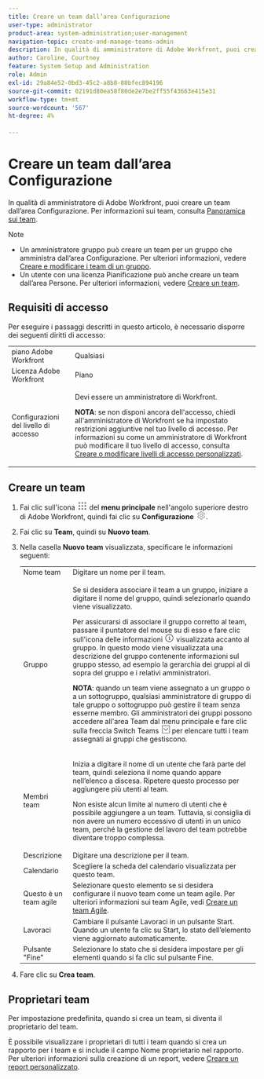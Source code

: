 ```yaml
---
title: Creare un team dall’area Configurazione
user-type: administrator
product-area: system-administration;user-management
navigation-topic: create-and-manage-teams-admin
description: In qualità di amministratore di Adobe Workfront, puoi creare un team dall’area Configurazione.
author: Caroline, Courtney
feature: System Setup and Administration
role: Admin
exl-id: 29a84e52-0bd3-45c2-a8b8-80bfec894196
source-git-commit: 02191d80ea58f80de2e7be2ff55f43663e415e31
workflow-type: tm+mt
source-wordcount: '567'
ht-degree: 4%

---
```


# Creare un team dall’area Configurazione

In qualità di amministratore di Adobe Workfront, puoi creare un team dall’area Configurazione. Per informazioni sui team, consulta [Panoramica sui team](../../../people-teams-and-groups/create-and-manage-teams/teams-overview.md).

>[!NOTE]
>
>* Un amministratore gruppo può creare un team per un gruppo che amministra dall’area Configurazione. Per ulteriori informazioni, vedere [Creare e modificare i team di un gruppo](../../../administration-and-setup/manage-groups/work-with-group-objects/create-and-modify-a-groups-teams.md).
>* Un utente con una licenza Pianificazione può anche creare un team dall’area Persone. Per ulteriori informazioni, vedere [Creare un team](../../../people-teams-and-groups/create-and-manage-teams/create-a-team.md).
>

## Requisiti di accesso

Per eseguire i passaggi descritti in questo articolo, è necessario disporre dei seguenti diritti di accesso:

<table style="table-layout:auto"> 
 <col> 
 <col> 
 <tbody> 
  <tr> 
   <td role="rowheader">piano Adobe Workfront</td> 
   <td>Qualsiasi</td> 
  </tr> 
  <tr> 
   <td role="rowheader">Licenza Adobe Workfront</td> 
   <td>Piano</td> 
  </tr> 
  <tr> 
   <td role="rowheader">Configurazioni del livello di accesso</td> 
   <td> <p>Devi essere un amministratore di Workfront.</p> <p><b>NOTA</b>: se non disponi ancora dell'accesso, chiedi all'amministratore di Workfront se ha impostato restrizioni aggiuntive nel tuo livello di accesso. Per informazioni su come un amministratore di Workfront può modificare il tuo livello di accesso, consulta <a href="../../../administration-and-setup/add-users/configure-and-grant-access/create-modify-access-levels.md" class="MCXref xref">Creare o modificare livelli di accesso personalizzati</a>.</p> </td> 
  </tr> 
 </tbody> 
</table>

## Creare un team

1. Fai clic sull&#39;icona ![](assets/main-menu-icon.png) del **menu principale** nell&#39;angolo superiore destro di Adobe Workfront, quindi fai clic su **Configurazione** ![](assets/gear-icon-settings.png).

1. Fai clic su **Team**, quindi su **Nuovo team**.

1. Nella casella **Nuovo team** visualizzata, specificare le informazioni seguenti:

   <table style="table-layout:auto"> 
    <col> 
    <col> 
    <tbody> 
     <tr> 
      <td role="rowheader">Nome team</td> 
      <td>Digitare un nome per il team.</td> 
     </tr> 
     <tr> 
      <td role="rowheader">Gruppo</td> 
      <td> <p>Se si desidera associare il team a un gruppo, iniziare a digitare il nome del gruppo, quindi selezionarlo quando viene visualizzato.</p> <p>Per assicurarsi di associare il gruppo corretto al team, passare il puntatore del mouse su di esso e fare clic sull'icona delle informazioni <img src="assets/info-icon.png"> visualizzata accanto al gruppo. In questo modo viene visualizzata una descrizione del gruppo contenente informazioni sul gruppo stesso, ad esempio la gerarchia dei gruppi al di sopra del gruppo e i relativi amministratori.</p> <p><b>NOTA</b>: quando un team viene assegnato a un gruppo o a un sottogruppo, qualsiasi amministratore di gruppo di tale gruppo o sottogruppo può gestire il team senza esserne membro. Gli amministratori dei gruppi possono accedere all'area Team dal menu principale e fare clic sulla freccia Switch Teams <img src="assets/switch-team-icon.png" alt="Icona Cambia team"> per elencare tutti i team assegnati ai gruppi che gestiscono.</p> </td> 
     </tr> 
     <tr> 
      <td role="rowheader">Membri team</td> 
      <td> <p>Inizia a digitare il nome di un utente che farà parte del team, quindi seleziona il nome quando appare nell’elenco a discesa. Ripetere questo processo per aggiungere più utenti al team.</p> <p>Non esiste alcun limite al numero di utenti che è possibile aggiungere a un team. Tuttavia, si consiglia di non avere un numero eccessivo di utenti in un unico team, perché la gestione del lavoro del team potrebbe diventare troppo complessa.</p> </td> 
     </tr> 
     <tr> 
      <td role="rowheader">Descrizione</td> 
      <td>Digitare una descrizione per il team.</td> 
     </tr> 
     <tr> 
      <td role="rowheader">Calendario</td> 
      <td>Scegliere la scheda del calendario visualizzata per questo team.</td> 
     </tr> 
     <tr data-mc-conditions="SnippetConditions-wf-groups.system-level"> 
      <td role="rowheader">Questo è un team agile</td> 
      <td>Selezionare questo elemento se si desidera configurare il nuovo team come un team agile. Per ulteriori informazioni sui team Agile, vedi <a href="../../../agile/get-started-with-agile-in-workfront/create-an-agile-team.md" class="MCXref xref">Creare un team Agile</a>.</td> 
     </tr> 
     <tr> 
      <td role="rowheader">Lavoraci</td> 
      <td>Cambiare il pulsante Lavoraci in un pulsante Start. Quando un utente fa clic su Start, lo stato dell’elemento viene aggiornato automaticamente.</td> 
     </tr> 
     <tr> 
      <td role="rowheader">Pulsante "Fine"</td> 
      <td>Selezionare lo stato che si desidera impostare per gli elementi quando si fa clic sul pulsante Fine.</td> 
     </tr> 
    </tbody> 
   </table>

1. Fare clic su **Crea team**.

## Proprietari team

Per impostazione predefinita, quando si crea un team, si diventa il proprietario del team.

È possibile visualizzare i proprietari di tutti i team quando si crea un rapporto per i team e si include il campo Nome proprietario nel rapporto. Per ulteriori informazioni sulla creazione di un report, vedere [Creare un report personalizzato](../../../reports-and-dashboards/reports/creating-and-managing-reports/create-custom-report.md).
